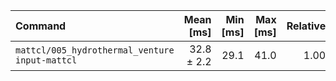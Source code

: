 | Command | Mean [ms] | Min [ms] | Max [ms] | Relative |
|:---|---:|---:|---:|---:|
| `mattcl/005_hydrothermal_venture input-mattcl` | 32.8 ± 2.2 | 29.1 | 41.0 | 1.00 |
